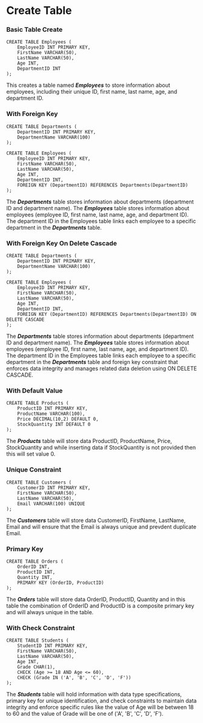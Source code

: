 # Create Table

### Basic Table Create
```
CREATE TABLE Employees (
    EmployeeID INT PRIMARY KEY,
    FirstName VARCHAR(50),
    LastName VARCHAR(50),
    Age INT,
    DepartmentID INT
);
```
This creates a table named ***Employees*** to store information about employees, including their unique ID, first name, last name, age, and department ID.

### With Foreign Key
```
CREATE TABLE Departments (
    DepartmentID INT PRIMARY KEY,
    DepartmentName VARCHAR(100)
);

CREATE TABLE Employees (
    EmployeeID INT PRIMARY KEY,
    FirstName VARCHAR(50),
    LastName VARCHAR(50),
    Age INT,
    DepartmentID INT,
    FOREIGN KEY (DepartmentID) REFERENCES Departments(DepartmentID)
);
```
The ***Departments*** table stores information about departments (department ID and department name).
The ***Employees*** table stores information about employees (employee ID, first name, last name, age, and department ID). The department ID in the Employees table links each employee to a specific department in the ***Departments*** table.

### With Foreign Key On Delete Cascade
```
CREATE TABLE Departments (
    DepartmentID INT PRIMARY KEY,
    DepartmentName VARCHAR(100)
);

CREATE TABLE Employees (
    EmployeeID INT PRIMARY KEY,
    FirstName VARCHAR(50),
    LastName VARCHAR(50),
    Age INT,
    DepartmentID INT,
    FOREIGN KEY (DepartmentID) REFERENCES Departments(DepartmentID) ON DELETE CASCADE
);
```
The ***Departments*** table stores information about departments (department ID and department name).
The ***Employees*** table stores information about employees (employee ID, first name, last name, age, and department ID). The department ID in the Employees table links each employee to a specific department in the ***Departments*** table and foreign key constraint that enforces data integrity and manages related data deletion using ON DELETE CASCADE.

### With Default Value
```
CREATE TABLE Products (
    ProductID INT PRIMARY KEY,
    ProductName VARCHAR(100),
    Price DECIMAL(10,2) DEFAULT 0,
    StockQuantity INT DEFAULT 0
);
```
The ***Products*** table will store data ProductID, ProductName, Price, StockQuantity and while inserting data if StockQuantity is not provided then this will set value 0.

### Unique Constraint
````
CREATE TABLE Customers (
    CustomerID INT PRIMARY KEY,
    FirstName VARCHAR(50),
    LastName VARCHAR(50),
    Email VARCHAR(100) UNIQUE
);
````
The ***Customers*** table will store data CustomerID, FirstName, LastName, Email and will ensure that the Email is always unique and prevdent duplicate Email.

### Primary Key
```
CREATE TABLE Orders (
    OrderID INT,
    ProductID INT,
    Quantity INT,
    PRIMARY KEY (OrderID, ProductID)
);
```
The ***Orders*** table will store data OrderID, ProductID, Quantity and in this table the combination of OrderID and ProductID is a composite primary key and will always unique in the table.

### With Check Constraint
```
CREATE TABLE Students (
    StudentID INT PRIMARY KEY,
    FirstName VARCHAR(50),
    LastName VARCHAR(50),
    Age INT,
    Grade CHAR(1),
    CHECK (Age >= 18 AND Age <= 60),
    CHECK (Grade IN ('A', 'B', 'C', 'D', 'F'))
);
```
The ***Students*** table will hold information with data type specifications, primary key for unique identification, and check constraints to maintain data integrity and enforce specific rules like the value of Age will be between 18 to 60 and the value of Grade will be one of ('A', 'B', 'C', 'D', 'F').
